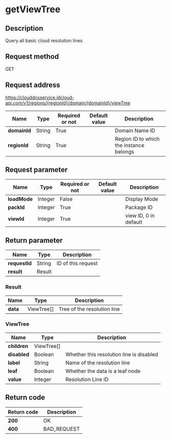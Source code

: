 # getViewTree


## Description
Query all basic cloud resolution lines

## Request method
GET

## Request address
https://clouddnsservice.jdcloud-api.com/v1/regions/{regionId}/domain/{domainId}/viewTree

|Name|Type|Required or not|Default value|Description|
|---|---|---|---|---|
|**domainId**|String|True||Domain Name ID|
|**regionId**|String|True||Region ID to which the instance belongs|

## Request parameter
|Name|Type|Required or not|Default value|Description|
|---|---|---|---|---|
|**loadMode**|Integer|False||Display Mode|
|**packId**|Integer|True||Package ID|
|**viewId**|Integer|True||view ID, 0 in default|


## Return parameter
|Name|Type|Description|
|---|---|---|
|**requestId**|String|ID of this request|
|**result**|Result||


### <a name="Result">Result</a>
|Name|Type|Description|
|---|---|---|
|**data**|ViewTree[]|Tree of the resolution line|
### <a name="ViewTree">ViewTree</a>
|Name|Type|Description|
|---|---|---|
|**children**|ViewTree[]||
|**disabled**|Boolean|Whether this resolution line is disabled|
|**label**|String|Name of the resolution line|
|**leaf**|Boolean|Whether the data is a leaf node|
|**value**|Integer|Resolution Line ID|

## Return code
|Return code|Description|
|---|---|
|**200**|OK|
|**400**|BAD_REQUEST|
